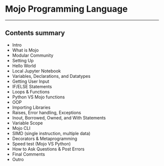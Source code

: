 # Mojo Programming Language

---

## Contents summary

- Intro
- What is Mojo
- Modular Community
- Setting Up
- Hello World
- Local Jupyter Notebook
- Variables, Declarations, and Datatypes
- Getting User Input
- IF/ELSE Statements
- Loops & Functions
- Python VS Mojo functions
- OOP
- Importing Libraries
- Raises, Error handling, Exceptions
- Inout, Borrowed, Owned, and With Statements
- Variable Scope
- Mojo CLI
- SIMD (single instruction, multiple data)
- Decorators & Metaprogramming
- Speed test (Mojo VS Python)
- How to Ask Questions & Post Errors
- Final Comments
- Outro
